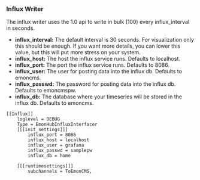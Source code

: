 ### Influx Writer

The influx writer uses the 1.0 api to write in bulk (100) every influx_interval in seconds.


- **influx_interval:** The default interval is 30 seconds. For visualization only this should be enough. If you want more details, you can lower this value, but this will put more stress on your system.
- **influx_host:** The host the influx service runs. Defaults to localhost.
- **influx_port:** The port the influx service runs. Defaults to 8086.
- **influx_user:** The user for posting data into the influx db. Defaults to emoncms.
- **influx_passwd:** The password for posting data into the influx db. Defaults to emoncmspw.
- **influx_db:** The database where your timeseries will be stored in the influx db. Defaults to emoncms.



```text
[[Influx]]
    loglevel = DEBUG
    Type = EmonHubInfluxInterfacer
    [[[init_settings]]]
        influx_port = 8086
        influx_host = localhost
        influx_user = grafana
        influx_passwd = samplepw
        influx_db = home

    [[[runtimesettings]]]
        subchannels = ToEmonCMS,
```
